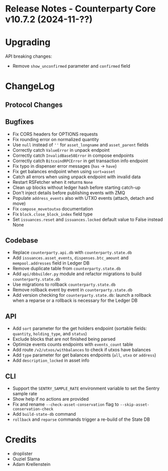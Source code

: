 # Release Notes - Counterparty Core v10.7.2 (2024-11-??)



# Upgrading

API breaking changes:

- Remove `show_unconfirmed` parameter and `confirmed` field


# ChangeLog

## Protocol Changes

## Bugfixes

- Fix CORS headers for OPTIONS requests
- Fix rounding error on normalized quantity
- Use `null` instead of `''` for `asset_longname` and `asset_parent` fields
- Correctly catch `ValueError` in unpack endpoint
- Correctly catch `InvalidBase58Error` in compose endpoints
- Correctly catch `BitcoindRPCError` in get transaction info endpoint
- Fix typo in dispenser error messages (`has` -> `have`)
- Fix get balances endpoint when using `sort=asset`
- Catch all errors when using unpack endpoint with invalid data
- Restart RSFetcher when it returns `None`
- Clean up blocks without ledger hash before starting catch-up
- Don't inject details before publishing events with ZMQ
- Populate `address_events` also with UTXO events (attach, detach and move)
- Fix `compose_movetoutxo` documentation
- Fix `block.close_block_index` field type
- Set `issuances.reset` and `issuances.locked` default value to False instead None 

## Codebase

- Replace `counterparty.api.db` with `counterparty.state.db`
- Add `issuances.asset_events`, `dispenses.btc_amount` and `mempool.addresses` field in Ledger DB
- Remove duplicate table from `counterparty.state.db`
- Add `api/dbbuilder.py` module and refactor migrations to build `counterparty.state.db`
- Use migrations to rollback `counterparty.state.db`
- Remove rollback event by event in `counterparty.state.db`
- Add version checking for `counterparty.state.db`: launch a rollback when a reparse or a rollback is necessary for the Ledger DB

## API

- Add `sort` parameter for the get holders endpoint (sortable fields: `quantity`, `holding_type`, and `status`)
- Exclude blocks that are not finished being parsed
- Optimize events counts endpoints with `events_count` table
- Add route `/v2/utxos/withbalances` to check if utxos have balances
- Add `type` parameter for get balances endpoints (`all`, `utxo` or `address`)
- Add `description_locked` in asset info

## CLI

- Support the `SENTRY_SAMPLE_RATE` environment variable to set the Sentry sample rate
- Show help if no actions are provided
- Fix and rename `--check-asset-conservation` flag to `--skip-asset-conservation-check`
- Add `build-state-db` command
- `rollback` and `reparse` commands trigger a re-build of the State DB

# Credits

* droplister 
* Ouziel Slama
* Adam Krellenstein

